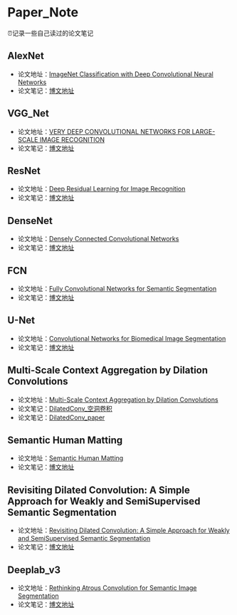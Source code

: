 # Paper_Note
⏰记录一些自己读过的论文笔记
## AlexNet
- 论文地址：[ImageNet Classification with Deep Convolutional Neural Networks](https://papers.nips.cc/paper/4824-imagenet-classification-with-deep-convolutional-neural-networks.pdf)
- 论文笔记：[博文地址](https://yearing1017.site/2019/10/31/AlexNet-paper/)

## VGG_Net
- 论文地址：[VERY DEEP CONVOLUTIONAL NETWORKS FOR LARGE-SCALE IMAGE RECOGNITION](https://arxiv.org/pdf/1409.1556.pdf)
- 论文笔记：[博文地址](https://yearing1017.site/2019/11/05/VGG-paper/)

## ResNet
- 论文地址：[Deep Residual Learning for Image Recognition](https://arxiv.org/pdf/1512.03385.pdf)
- 论文笔记：[博文地址](https://yearing1017.site/2019/11/07/ResNet-paper/)

## DenseNet
- 论文地址：[Densely Connected Convolutional Networks](https://arxiv.org/abs/1608.06993)
- 论文笔记：[博文地址](https://yearing1017.site/2019/10/29/DenseNet-CVPR2017/)

## FCN
- 论文地址：[Fully Convolutional Networks for Semantic Segmentation](https://people.eecs.berkeley.edu/~jonlong/long_shelhamer_fcn.pdf)
- 论文笔记：[博文地址](https://yearing1017.site/2019/10/27/FCN-CVPR2015/)

## U-Net
- 论文地址：[Convolutional Networks for Biomedical Image Segmentation](https://arxiv.org/pdf/1505.04597.pdf)
- 论文笔记：[博文地址](https://yearing1017.site/2019/11/21/U-Net-paper/)

## Multi-Scale Context Aggregation by Dilation Convolutions
- 论文地址：[Multi-Scale Context Aggregation by Dilation Convolutions](https://arxiv.org/pdf/1511.07122.pdf)
- 论文笔记：[DilatedConv_空洞卷积](https://yearing1017.site/2019/12/08/DilatedConv-空洞卷积/)
- 论文笔记：[DilatedConv_paper](https://yearing1017.site/2019/12/11/DilatedConv-paper/)

## Semantic Human Matting
- 论文地址：[Semantic Human Matting](https://arxiv.org/pdf/1809.01354v2.pdf)
- 论文笔记：[博文地址](https://yearing1017.site/2019/12/16/SHM-paper/)

## Revisiting Dilated Convolution: A Simple Approach for Weakly and SemiSupervised Semantic Segmentation
- 论文地址：[Revisiting Dilated Convolution: A Simple Approach for Weakly and SemiSupervised Semantic Segmentation](https://arxiv.org/pdf/1805.04574.pdf)
- 论文笔记：[博文地址](https://yearing1017.site/2019/12/21/Revisiting-Dilated-Convolution-A-Simple-Approach-for-Weakly-and-SemiSupervised-Semantic-Segmentation/)

## Deeplab_v3
- 论文地址：[Rethinking Atrous Convolution for Semantic Image Segmentation](https://arxiv.org/pdf/1706.05587v3.pdf)
- 论文笔记：[博文地址](https://yearing1017.site/2019/12/26/DeepLabV3-paper/)
